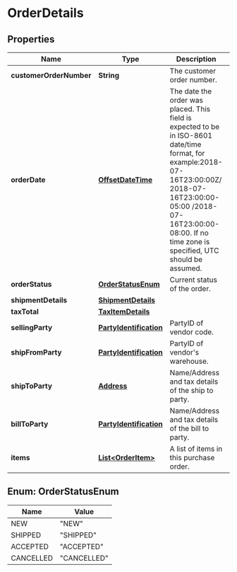 
# OrderDetails

## Properties
Name | Type | Description | Notes
------------ | ------------- | ------------- | -------------
**customerOrderNumber** | **String** | The customer order number. | 
**orderDate** | [**OffsetDateTime**](OffsetDateTime.md) | The date the order was placed. This  field is expected to be in ISO-8601 date/time format, for example:2018-07-16T23:00:00Z/ 2018-07-16T23:00:00-05:00 /2018-07-16T23:00:00-08:00. If no time zone is specified, UTC should be assumed. | 
**orderStatus** | [**OrderStatusEnum**](#OrderStatusEnum) | Current status of the order. |  [optional]
**shipmentDetails** | [**ShipmentDetails**](ShipmentDetails.md) |  | 
**taxTotal** | [**TaxItemDetails**](TaxItemDetails.md) |  |  [optional]
**sellingParty** | [**PartyIdentification**](PartyIdentification.md) | PartyID of vendor code. | 
**shipFromParty** | [**PartyIdentification**](PartyIdentification.md) | PartyID of vendor&#39;s warehouse. | 
**shipToParty** | [**Address**](Address.md) | Name/Address and tax details of the ship to party. | 
**billToParty** | [**PartyIdentification**](PartyIdentification.md) | Name/Address and tax details of the bill to party. | 
**items** | [**List&lt;OrderItem&gt;**](OrderItem.md) | A list of items in this purchase order. | 


<a name="OrderStatusEnum"></a>
## Enum: OrderStatusEnum
Name | Value
---- | -----
NEW | &quot;NEW&quot;
SHIPPED | &quot;SHIPPED&quot;
ACCEPTED | &quot;ACCEPTED&quot;
CANCELLED | &quot;CANCELLED&quot;



